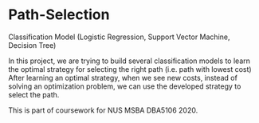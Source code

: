 # Path-Selection
Classification Model (Logistic Regression, Support Vector Machine, Decision Tree)

In this project, we are trying to build several classification models to learn the optimal strategy for selecting the right path (i.e. path with lowest cost)
After learning an optimal strategy, when we see new costs, instead of solving an optimization problem, we can use the developed strategy to select the path. 

This is part of coursework for NUS MSBA DBA5106 2020.

